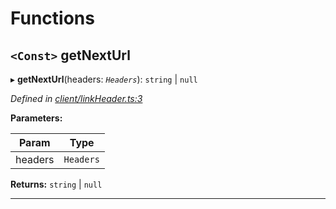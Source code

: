 

# Functions

<a id="getnexturl"></a>

## `<Const>` getNextUrl

▸ **getNextUrl**(headers: *`Headers`*):  `string` &#124; `null`

*Defined in [client/linkHeader.ts:3](https://github.com/lagunehq/core/blob/5d4ee10/src/client/linkHeader.ts#L3)*

**Parameters:**

| Param | Type |
| ------ | ------ |
| headers | `Headers` |

**Returns:**  `string` &#124; `null`

___

